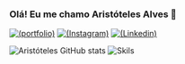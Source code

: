 ### Olá! Eu me chamo Aristóteles Alves 👋
[![(portfolio)](https://img.shields.io/badge/website-000000?style=for-the-badge&logo=About.me&logoColor=white)](https://portfolio-git-main-aristoteles-py.vercel.app/) 
[![(Instagram)](https://img.shields.io/badge/Instagram-E4405F?style=for-the-badge&logo=instagram&logoColor=white)](https://www.instagram.com/aristoteles269/)
[![(Linkedin)](https://img.shields.io/badge/LinkedIn-0077B5?style=for-the-badge&logo=linkedin&logoColor=white)](https://www.linkedin.com/in/aristoteles-aleves-de-oliveira-ab8089226/)


![Aristóteles GitHub stats](https://github-readme-stats.vercel.app/api?username=Aristoteles-Py&theme=blue-green)
![Skils](	https://github-readme-stats.vercel.app/api/top-langs/?username=Aristoteles-Py&theme=blue-green)
